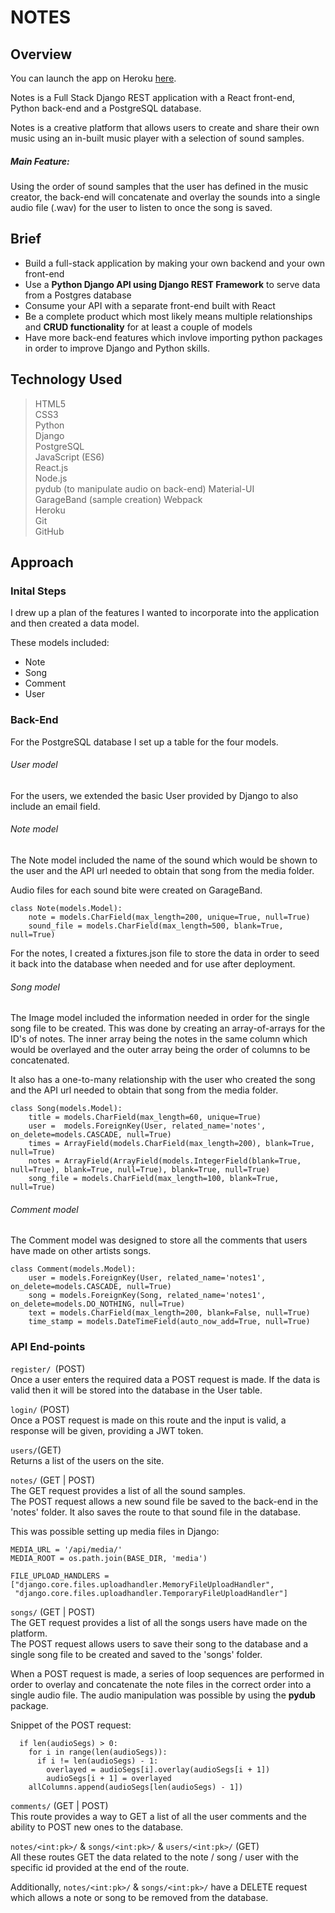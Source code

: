 # **NOTES**

## Overview

You can launch the app on Heroku [here](https://notes-music.herokuapp.com/).

Notes is a Full Stack Django REST application with a React front-end, Python back-end and a PostgreSQL database.

Notes is a creative platform that allows users to create and share their own music using an in-built music player with a selection of sound samples.

##### Main Feature:
Using the order of sound samples that the user has defined in the music creator, the back-end will concatenate and overlay the sounds into a single audio file (.wav) for the user to listen to once the song is saved.



## Brief

* Build a full-stack application by making your own backend and your own front-end
* Use a **Python Django API using Django REST Framework** to serve data from a Postgres database
* Consume your API with a separate front-end built with React
* Be a complete product which most likely means multiple relationships and **CRUD functionality** for at least a couple of models
* Have more back-end features which invlove importing python packages in order to improve Django and Python skills.

## Technology Used

> HTML5   
> CSS3    
> Python    
> Django  
> PostgreSQL   
> JavaScript (ES6)   
> React.js   
> Node.js  
> pydub (to manipulate audio on back-end)
> Material-UI  
> GarageBand (sample creation) 
> Webpack  
> Heroku    
> Git  
> GitHub

## Approach

### Inital Steps

I drew up a plan of the features I wanted to incorporate into the application and then created a data model.

These models included:   
- Note  
- Song   
- Comment  
- User
 
### Back-End

For the PostgreSQL database I set up a table for the four models.

###### User model

For the users, we extended the basic User provided by Django to also include an email field.

###### Note model

The Note model included the name of the sound which would be shown to the user and the API url needed to obtain that song from the media folder.

Audio files for each sound bite were created on GarageBand.

	class Note(models.Model):
	    note = models.CharField(max_length=200, unique=True, null=True)
	    sound_file = models.CharField(max_length=500, blank=True, null=True)


For the notes, I created a fixtures.json file to store the data in order to seed it back into the database when needed and for use after deployment.

###### Song model

The Image model included the information needed in order for the single song file to be created. This was done by creating an array-of-arrays for the ID's of notes. The inner array being the notes in the same column which would be overlayed and the outer array being the order of columns to be concatenated.

It also has a one-to-many relationship with the user who created the song and the API url needed to obtain that song from the media folder.

	class Song(models.Model):
	    title = models.CharField(max_length=60, unique=True)
	    user =  models.ForeignKey(User, related_name='notes', on_delete=models.CASCADE, null=True)
	    times = ArrayField(models.CharField(max_length=200), blank=True, null=True)
	    notes = ArrayField(ArrayField(models.IntegerField(blank=True, null=True), blank=True, null=True), blank=True, null=True)
	    song_file = models.CharField(max_length=100, blank=True, null=True)
 
###### Comment model

The Comment model was designed to store all the comments that users have made on other artists songs.

	class Comment(models.Model):
	    user = models.ForeignKey(User, related_name='notes1', on_delete=models.CASCADE, null=True)
	    song = models.ForeignKey(Song, related_name='notes1', on_delete=models.DO_NOTHING, null=True)
	    text = models.CharField(max_length=200, blank=False, null=True)
	    time_stamp = models.DateTimeField(auto_now_add=True, null=True)


### API End-points

`register/ `(POST)   
Once a user enters the required data a POST request is made. If the data is valid then it will be stored into the database in the User table.

`login/` (POST)  
Once a POST request is made on this route and the input is valid, a response will be given, providing a JWT token.

`users/`(GET)  
Returns a list of the users on the site.

`notes/` (GET | POST)  
The GET request provides a list of all the sound samples.  
The POST request allows a new sound file be saved to the back-end in the 'notes' folder. It also saves the route to that sound file in the database.

This was possible setting up media files in Django:

	MEDIA_URL = '/api/media/'
	MEDIA_ROOT = os.path.join(BASE_DIR, 'media')
	
	FILE_UPLOAD_HANDLERS = ["django.core.files.uploadhandler.MemoryFileUploadHandler",
	 "django.core.files.uploadhandler.TemporaryFileUploadHandler"]
        
                     
`songs/` (GET | POST)  
The GET request provides a list of all the songs users have made on the platform.   
The POST request allows users to save their song to the database and a single song file to be created and saved to the 'songs' folder.

When a POST request is made, a series of loop sequences are performed in order to overlay and concatenate the note files in the correct order into a single audio file. The audio manipulation was possible by using the **pydub** package.

Snippet of the POST request:
		
      if len(audioSegs) > 0:  
	    for i in range(len(audioSegs)):
	      if i != len(audioSegs) - 1:
	        overlayed = audioSegs[i].overlay(audioSegs[i + 1])
	        audioSegs[i + 1] = overlayed
	    allColumns.append(audioSegs[len(audioSegs) - 1])

`comments/` (GET | POST)  
This route provides a way to GET a list of all the user comments and the ability to POST new ones to the database.

`notes/<int:pk>/` & `songs/<int:pk>/` & `users/<int:pk>/` (GET)    
All these routes GET the data related to the note / song / user with the specific id provided at the end of the route.

Additionally, `notes/<int:pk>/` & `songs/<int:pk>/` have a DELETE request which allows a note or song to be removed from the database.